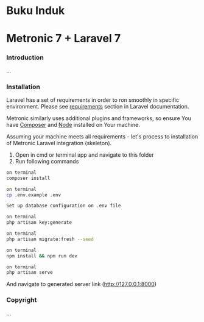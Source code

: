 # Buku Induk
# Metronic 7 + Laravel 7

### Introduction

...

### Installation

Laravel has a set of requirements in order to ron smoothly in specific environment. Please see [requirements](https://laravel.com/docs/7.x#server-requirements) section in Laravel documentation.

Metronic similarly uses additional plugins and frameworks, so ensure You have [Composer](https://getcomposer.org/) and [Node](https://nodejs.org/) installed on Your machine.

Assuming your machine meets all requirements - let's process to installation of Metronic Laravel integration (skeleton).

1. Open in cmd or terminal app and navigate to this folder
2. Run following commands

```bash
on terminal
composer install
```

```bash
on terminal
cp .env.example .env
```

```bash
Set up database configuration on .env file
```

```bash
on terminal
php artisan key:generate
```

```bash
on terminal
php artisan migrate:fresh --seed
```

```bash
on terminal
npm install && npm run dev
```

```bash
on terminal
php artisan serve
```

And navigate to generated server link (http://127.0.0.1:8000)

### Copyright

...
